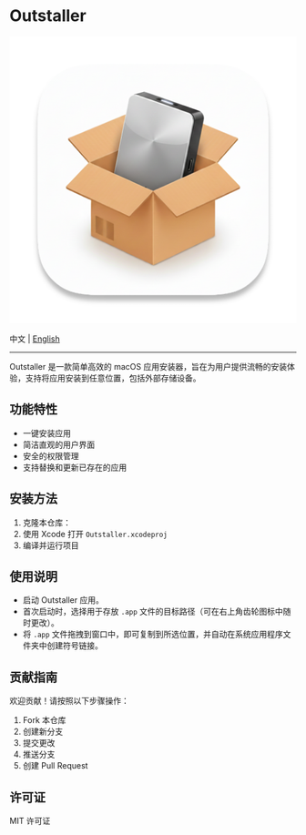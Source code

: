 # Outstaller

<img src="Outstaller.png" alt="Logo">

中文 | [English](./README_EN.md)
<hr/>

Outstaller 是一款简单高效的 macOS 应用安装器，旨在为用户提供流畅的安装体验，支持将应用安装到任意位置，包括外部存储设备。

## 功能特性

- 一键安装应用
- 简洁直观的用户界面
- 安全的权限管理
- 支持替换和更新已存在的应用

## 安装方法

1. 克隆本仓库：
2. 使用 Xcode 打开 `Outstaller.xcodeproj`
3. 编译并运行项目

## 使用说明

- 启动 Outstaller 应用。
- 首次启动时，选择用于存放 `.app` 文件的目标路径（可在右上角齿轮图标中随时更改）。
- 将 `.app` 文件拖拽到窗口中，即可复制到所选位置，并自动在系统应用程序文件夹中创建符号链接。

## 贡献指南

欢迎贡献！请按照以下步骤操作：

1. Fork 本仓库
2. 创建新分支
3. 提交更改
4. 推送分支
5. 创建 Pull Request

## 许可证

MIT 许可证